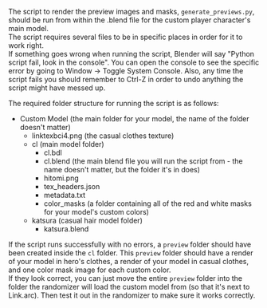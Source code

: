 
The script to render the preview images and masks, `generate_previews.py`, should be run from within the .blend file for the custom player character's main model.  
The script requires several files to be in specific places in order for it to work right.  
If something goes wrong when running the script, Blender will say "Python script fail, look in the console". You can open the console to see the specific error by going to Window -> Toggle System Console. Also, any time the script fails you should remember to Ctrl-Z in order to undo anything the script might have messed up.

The required folder structure for running the script is as follows:
- Custom Model (the main folder for your model, the name of the folder doesn't matter)
  - linktexbci4.png (the casual clothes texture)
  - cl (main model folder)
    - cl.bdl
    - cl.blend (the main blend file you will run the script from - the name doesn't matter, but the folder it's in does)
    - hitomi.png
    - tex_headers.json
    - metadata.txt
    - color_masks (a folder containing all of the red and white masks for your model's custom colors)
  - katsura (casual hair model folder)
    - katsura.blend

If the script runs successfully with no errors, a `preview` folder should have been created inside the `cl` folder. This `preview` folder should have a render of your model in hero's clothes, a render of your model in casual clothes, and one color mask image for each custom color.  
If they look correct, you can just move the entire `preview` folder into the folder the randomizer will load the custom model from (so that it's next to Link.arc). Then test it out in the randomizer to make sure it works correctly.
